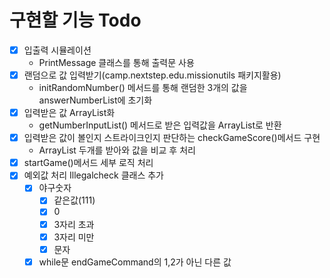 # 구현할 기능 Todo
- [x] 입출력 시뮬레이션
  - PrintMessage 클래스를 통해 출력문 사용
- [x] 랜덤으로 값 입력받기(camp.nextstep.edu.missionutils 패키지활용)
  - initRandomNumber() 메서드를 통해 랜덤한 3개의 값을 answerNumberList에 초기화
- [x] 입력받은 값 ArrayList화
  - getNumberInputList() 메서드로 받은 입력값을 ArrayList로 반환
- [x] 입력받은 값이 볼인지 스트라이크인지 판단하는 checkGameScore()메서드 구현
  - ArrayList 두개를 받아와 값을 비교 후 처리
- [x] startGame()메서드 세부 로직 처리
- [x] 예외값 처리 Illegalcheck 클래스 추가
  - [x] 야구숫자
    - [x] 같은값(111)
    - [x] 0
    - [x] 3자리 초과
    - [x] 3자리 미만
    - [x] 문자
  - [x] while문 endGameCommand의 1,2가 아닌 다른 값